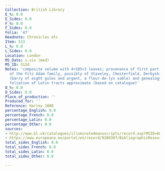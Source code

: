 ```yaml
---
Collection: British Library
E_%: 0.0
E_Sides: 0.0
F_%: 0.0
F_Sides: 0.0
Folia: '47'
Headnote: Chronicles etc
Item: 513
L_%: 0.0
L_Sides: 0.0
Location: London
MS_Date: s.xiv (med)
MS_ID: 512d
Notes: 'composite volume with 4+105+3 leaves; provenance of first part:  "? A member
  of the Fitz Adam family, possibly of Staveley, Chesterfield, Derbyshire: its arms
  (barry of eight gules and argent, a fleur-de-lys sable) and genealogy (f. 18v).";
  foliation of Latin tracts approximate (based on catalogue)'
O_%: 0.0
O_Sides: 0.0
Place_of_production: ''
Produced_for: ''
Reference: Harley 1808
percentage_English: 0.0
percentage_French: 0.0
percentage_Latin: 0.0
percentage_Other: 0.0
sources:
- http://www.bl.uk/catalogues/illuminatedmanuscripts/record.asp?MSID=6645&CollID=8&NStart=1808
- https://www.europeana.eu/portal/en/record/9200397/BibliographicResource_3000126272178.html
total_sides_English: 0.0
total_sides_French: 0.0
total_sides_Latin: 0.0
total_sides_Other: 0.0

---
```

